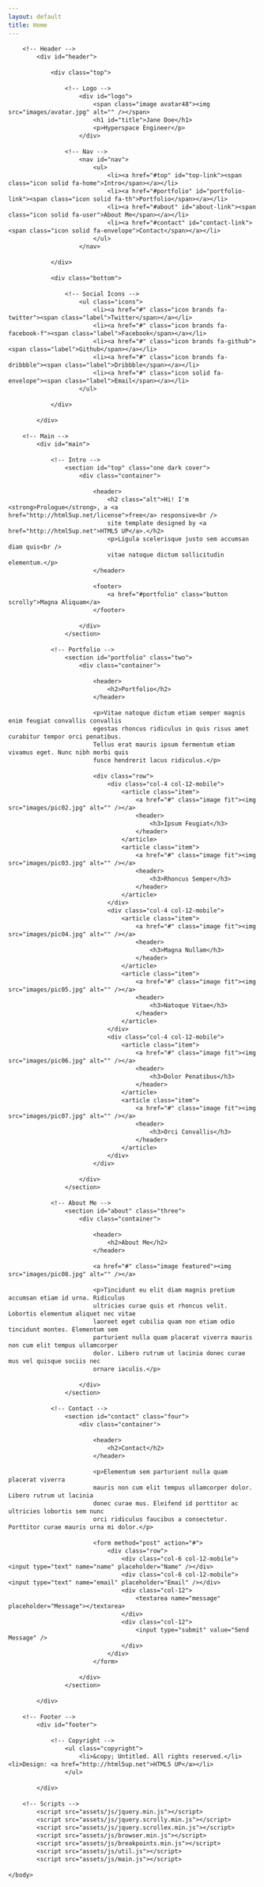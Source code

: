 ```yaml
---
layout: default
title: Home
---
```


<!DOCTYPE HTML>
<!--
	Prologue by HTML5 UP
	html5up.net | @ajlkn
	Free for personal and commercial use under the CCA 3.0 license (html5up.net/license)
-->
<html>
	<head>
		<title>Prologue by HTML5 UP</title>
		<meta charset="utf-8" />
		<meta name="viewport" content="width=device-width, initial-scale=1, user-scalable=no" />
		<link rel="stylesheet" href="assets/css/main.css" />
	</head>
	<body class="is-preload">

		<!-- Header -->
			<div id="header">

				<div class="top">

					<!-- Logo -->
						<div id="logo">
							<span class="image avatar48"><img src="images/avatar.jpg" alt="" /></span>
							<h1 id="title">Jane Doe</h1>
							<p>Hyperspace Engineer</p>
						</div>

					<!-- Nav -->
						<nav id="nav">
							<ul>
								<li><a href="#top" id="top-link"><span class="icon solid fa-home">Intro</span></a></li>
								<li><a href="#portfolio" id="portfolio-link"><span class="icon solid fa-th">Portfolio</span></a></li>
								<li><a href="#about" id="about-link"><span class="icon solid fa-user">About Me</span></a></li>
								<li><a href="#contact" id="contact-link"><span class="icon solid fa-envelope">Contact</span></a></li>
							</ul>
						</nav>

				</div>

				<div class="bottom">

					<!-- Social Icons -->
						<ul class="icons">
							<li><a href="#" class="icon brands fa-twitter"><span class="label">Twitter</span></a></li>
							<li><a href="#" class="icon brands fa-facebook-f"><span class="label">Facebook</span></a></li>
							<li><a href="#" class="icon brands fa-github"><span class="label">Github</span></a></li>
							<li><a href="#" class="icon brands fa-dribbble"><span class="label">Dribbble</span></a></li>
							<li><a href="#" class="icon solid fa-envelope"><span class="label">Email</span></a></li>
						</ul>

				</div>

			</div>

		<!-- Main -->
			<div id="main">

				<!-- Intro -->
					<section id="top" class="one dark cover">
						<div class="container">

							<header>
								<h2 class="alt">Hi! I'm <strong>Prologue</strong>, a <a href="http://html5up.net/license">free</a> responsive<br />
								site template designed by <a href="http://html5up.net">HTML5 UP</a>.</h2>
								<p>Ligula scelerisque justo sem accumsan diam quis<br />
								vitae natoque dictum sollicitudin elementum.</p>
							</header>

							<footer>
								<a href="#portfolio" class="button scrolly">Magna Aliquam</a>
							</footer>

						</div>
					</section>

				<!-- Portfolio -->
					<section id="portfolio" class="two">
						<div class="container">

							<header>
								<h2>Portfolio</h2>
							</header>

							<p>Vitae natoque dictum etiam semper magnis enim feugiat convallis convallis
							egestas rhoncus ridiculus in quis risus amet curabitur tempor orci penatibus.
							Tellus erat mauris ipsum fermentum etiam vivamus eget. Nunc nibh morbi quis
							fusce hendrerit lacus ridiculus.</p>

							<div class="row">
								<div class="col-4 col-12-mobile">
									<article class="item">
										<a href="#" class="image fit"><img src="images/pic02.jpg" alt="" /></a>
										<header>
											<h3>Ipsum Feugiat</h3>
										</header>
									</article>
									<article class="item">
										<a href="#" class="image fit"><img src="images/pic03.jpg" alt="" /></a>
										<header>
											<h3>Rhoncus Semper</h3>
										</header>
									</article>
								</div>
								<div class="col-4 col-12-mobile">
									<article class="item">
										<a href="#" class="image fit"><img src="images/pic04.jpg" alt="" /></a>
										<header>
											<h3>Magna Nullam</h3>
										</header>
									</article>
									<article class="item">
										<a href="#" class="image fit"><img src="images/pic05.jpg" alt="" /></a>
										<header>
											<h3>Natoque Vitae</h3>
										</header>
									</article>
								</div>
								<div class="col-4 col-12-mobile">
									<article class="item">
										<a href="#" class="image fit"><img src="images/pic06.jpg" alt="" /></a>
										<header>
											<h3>Dolor Penatibus</h3>
										</header>
									</article>
									<article class="item">
										<a href="#" class="image fit"><img src="images/pic07.jpg" alt="" /></a>
										<header>
											<h3>Orci Convallis</h3>
										</header>
									</article>
								</div>
							</div>

						</div>
					</section>

				<!-- About Me -->
					<section id="about" class="three">
						<div class="container">

							<header>
								<h2>About Me</h2>
							</header>

							<a href="#" class="image featured"><img src="images/pic08.jpg" alt="" /></a>

							<p>Tincidunt eu elit diam magnis pretium accumsan etiam id urna. Ridiculus
							ultricies curae quis et rhoncus velit. Lobortis elementum aliquet nec vitae
							laoreet eget cubilia quam non etiam odio tincidunt montes. Elementum sem
							parturient nulla quam placerat viverra mauris non cum elit tempus ullamcorper
							dolor. Libero rutrum ut lacinia donec curae mus vel quisque sociis nec
							ornare iaculis.</p>

						</div>
					</section>

				<!-- Contact -->
					<section id="contact" class="four">
						<div class="container">

							<header>
								<h2>Contact</h2>
							</header>

							<p>Elementum sem parturient nulla quam placerat viverra
							mauris non cum elit tempus ullamcorper dolor. Libero rutrum ut lacinia
							donec curae mus. Eleifend id porttitor ac ultricies lobortis sem nunc
							orci ridiculus faucibus a consectetur. Porttitor curae mauris urna mi dolor.</p>

							<form method="post" action="#">
								<div class="row">
									<div class="col-6 col-12-mobile"><input type="text" name="name" placeholder="Name" /></div>
									<div class="col-6 col-12-mobile"><input type="text" name="email" placeholder="Email" /></div>
									<div class="col-12">
										<textarea name="message" placeholder="Message"></textarea>
									</div>
									<div class="col-12">
										<input type="submit" value="Send Message" />
									</div>
								</div>
							</form>

						</div>
					</section>

			</div>

		<!-- Footer -->
			<div id="footer">

				<!-- Copyright -->
					<ul class="copyright">
						<li>&copy; Untitled. All rights reserved.</li><li>Design: <a href="http://html5up.net">HTML5 UP</a></li>
					</ul>

			</div>

		<!-- Scripts -->
			<script src="assets/js/jquery.min.js"></script>
			<script src="assets/js/jquery.scrolly.min.js"></script>
			<script src="assets/js/jquery.scrollex.min.js"></script>
			<script src="assets/js/browser.min.js"></script>
			<script src="assets/js/breakpoints.min.js"></script>
			<script src="assets/js/util.js"></script>
			<script src="assets/js/main.js"></script>

	</body>
</html>